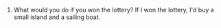 1. What would you do if you won the lottery?
If I won the lottery, I'd buy a small island and a sailing boat.

